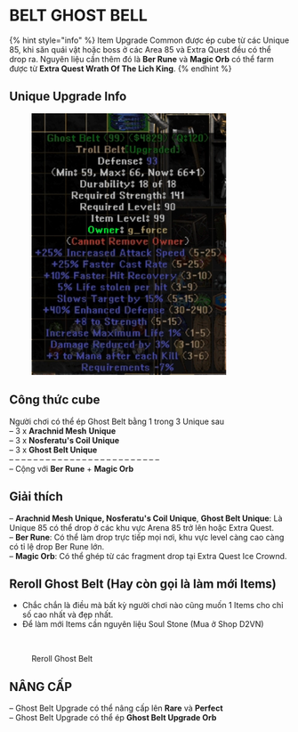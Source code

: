 # BELT GHOST BELL

{% hint style="info" %}
Item Upgrade Common được ép cube từ các Unique 85, khi săn quái vật hoặc boss ở các Area 85 và Extra Quest đều có thể drop ra. Nguyên liệu cần thêm đó là **Ber Rune** và **Magic Orb** có thể farm được từ **Extra Quest Wrath Of The Lich King**.
{% endhint %}

Unique Upgrade Info\
 <a href="#unique-upgrade-info" id="unique-upgrade-info"></a>
-------------------------------------------------------------

<figure><img src="../../.gitbook/assets/image (10).png" alt="" width="350"><figcaption></figcaption></figure>





## **Công thức cube**

Người chơi có thể ép Ghost Belt bằng 1 trong 3 Unique sau\
– 3 x **Arachnid Mesh** **Unique**\
– 3 x **Nosferatu's Coil Unique**\
– 3 x **Ghost Belt Unique**\
– – – – – – – – – – – – – – – – – – – – – – – – –\
– Cộng với **Ber Rune** + **Magic Orb**





## **Giải thích**

– **Arachnid Mesh Unique, Nosferatu's Coil Unique**, **Ghost Belt Unique**: Là Unique 85 có thể drop ở các khu vực Arena 85 trở lên hoặc Extra Quest.\
– **Ber Rune**: Có thể làm drop trực tiếp mọi nơi, khu vực level càng cao càng có tỉ lệ drop Ber Rune lớn.\
– **Magic Orb**: Có thể ghép từ các fragment drop tại Extra Quest Ice Crownd.



## Reroll Ghost Belt (Hay còn gọi là làm mới Items)

* Chắc chắn là điều mà bất kỳ người chơi nào cũng muốn 1 Items cho chỉ số cao nhất và đẹp nhất.
* Để làm mới Items cần nguyên liệu Soul Stone (Mua ở Shop D2VN)

<figure><img src="../../.gitbook/assets/ghostbelt.gif" alt=""><figcaption><p>Reroll Ghost Belt</p></figcaption></figure>



## **NÂNG CẤP**

– Ghost Belt Upgrade có thể nâng cấp lên **Rare** và **Perfect**\
– Ghost Belt Upgrade có thể ép **Ghost Belt Upgrade Orb**


